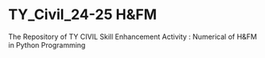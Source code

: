 # TY_Civil_24-25 H&FM
The Repository of TY CIVIL Skill Enhancement Activity : Numerical of H&FM in Python Programming
